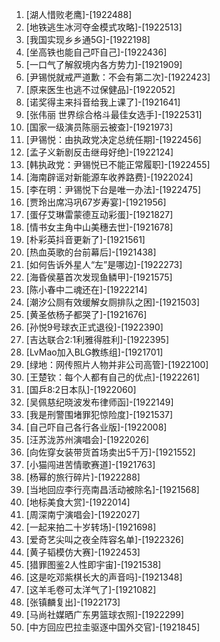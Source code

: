 
1. [湖人惜败老鹰]-[1922488]
1. [地铁逃生冰河夺金模式攻略]-[1922513]
1. [我国实现乡乡通5G]-[1922198]
1. [坐高铁也能自己吓自己]-[1922436]
1. [一口气了解叙境内各方势力]-[1921909]
1. [尹锡悦就戒严道歉：不会有第二次]-[1922423]
1. [原来医生也逃不过保健品]-[1922052]
1. [诺奖得主来抖音给我上课了]-[1921641]
1. [张伟丽 世界综合格斗最佳女选手]-[1922531]
1. [国家一级演员陈丽云被查]-[1921973]
1. [尹锡悦：由执政党决定总统任期]-[1922456]
1. [孟子义新剧反击继母好绝]-[1922124]
1. [韩执政党：尹锡悦已不能正常履职]-[1922455]
1. [海南辟谣对新能源车收养路费]-[1922024]
1. [李在明：尹锡悦下台是唯一办法]-[1922475]
1. [贾玲出席冯巩67岁寿宴]-[1921956]
1. [蛋仔艾琳雷蒙德互动彩蛋]-[1921827]
1. [情书女主角中山美穗去世]-[1921678]
1. [朴彩英抖音更新了]-[1921561]
1. [热血英歌的台前幕后]-[1921438]
1. [如何告诉外星人“左”是哪边]-[1922273]
1. [海昏侯墓首次发现鱼鳞甲]-[1921575]
1. [陈小春中二魂还在]-[1922214]
1. [潮汐公厕有效缓解女厕排队之困]-[1921503]
1. [黄圣依杨子都哭了]-[1921676]
1. [孙悦9号球衣正式退役]-[1922390]
1. [吉达联合2:1利雅得胜利]-[1922395]
1. [LvMao加入BLG教练组]-[1921701]
1. [绿地：网传照片人物并非公司高管]-[1922100]
1. [王楚钦：每个人都有自己的优点]-[1922261]
1. [国乒8:2日本队]-[1922060]
1. [吴佩慈纪晓波发布律师函]-[1922149]
1. [我是刑警围堵罪犯惊险度]-[1921537]
1. [自己吓自己各行各业版]-[1922008]
1. [汪苏泷苏州演唱会]-[1922026]
1. [向佐穿女装带货首场卖出5千万]-[1921552]
1. [小猫闯进苦情歌赛道]-[1921763]
1. [杨幂的旅行碎片]-[1922288]
1. [当地回应李行亮南昌活动被除名]-[1921568]
1. [地标美食大赏]-[1922014]
1. [周深南宁演唱会]-[1922027]
1. [一起来拍二十岁转场]-[1921698]
1. [爱奇艺尖叫之夜全阵容名单]-[1922326]
1. [黄子韬模仿大赛]-[1922453]
1. [猎罪图鉴2人性即宇宙]-[1921538]
1. [这是吃邓紫棋长大的声音吗]-[1921348]
1. [这羊毛卷可太洋气了]-[1921082]
1. [张镇麟复出]-[1922173]
1. [马尚社媒晒广东男篮球衣照]-[1922299]
1. [中方回应巴拉圭驱逐中国外交官]-[1921845]